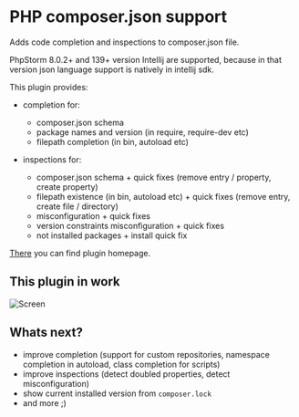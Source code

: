 # PHP composer.json support

Adds code completion and inspections to composer.json file.

PhpStorm 8.0.2+ and 139+ version Intellij are supported, because in that version json language support is natively in
intellij sdk.

This plugin provides:

* completion for:
    * composer.json schema
    * package names and version (in require, require-dev etc)
    * filepath completion (in bin, autoload etc)

* inspections for:
    * composer.json schema + quick fixes (remove entry / property, create property)
    * filepath existence (in bin, autoload etc) + quick fixes (remove entry, create file / directory)
    * misconfiguration + quick fixes
    * version constraints misconfiguration + quick fixes
    * not installed packages + install quick fix

[There][2] you can find plugin homepage.

## This plugin in work

![Screen][1]

## Whats next?

* improve completion (support for custom repositories, namespace completion in autoload, class completion for scripts)
* improve inspections (detect doubled properties, detect misconfiguration)
* show current installed version from `composer.lock`
* and more ;)

[1]: https://plugins.jetbrains.com/files/7631/screenshot_14847.png
[2]: https://plugins.jetbrains.com/plugin/7631